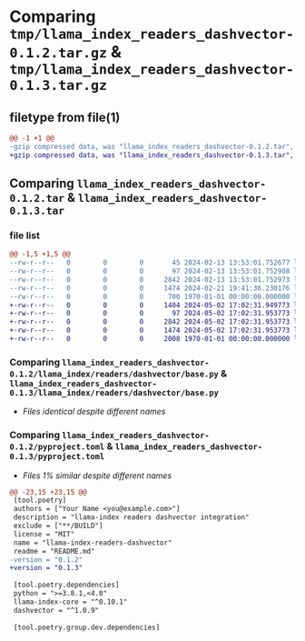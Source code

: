 # Comparing `tmp/llama_index_readers_dashvector-0.1.2.tar.gz` & `tmp/llama_index_readers_dashvector-0.1.3.tar.gz`

## filetype from file(1)

```diff
@@ -1 +1 @@
-gzip compressed data, was "llama_index_readers_dashvector-0.1.2.tar", max compression
+gzip compressed data, was "llama_index_readers_dashvector-0.1.3.tar", max compression
```

## Comparing `llama_index_readers_dashvector-0.1.2.tar` & `llama_index_readers_dashvector-0.1.3.tar`

### file list

```diff
@@ -1,5 +1,5 @@
--rw-r--r--   0        0        0       45 2024-02-13 13:53:01.752677 llama_index_readers_dashvector-0.1.2/README.md
--rw-r--r--   0        0        0       97 2024-02-13 13:53:01.752908 llama_index_readers_dashvector-0.1.2/llama_index/readers/dashvector/__init__.py
--rw-r--r--   0        0        0     2842 2024-02-13 13:53:01.752973 llama_index_readers_dashvector-0.1.2/llama_index/readers/dashvector/base.py
--rw-r--r--   0        0        0     1474 2024-02-21 19:41:36.230176 llama_index_readers_dashvector-0.1.2/pyproject.toml
--rw-r--r--   0        0        0      700 1970-01-01 00:00:00.000000 llama_index_readers_dashvector-0.1.2/PKG-INFO
+-rw-r--r--   0        0        0     1404 2024-05-02 17:02:31.949773 llama_index_readers_dashvector-0.1.3/README.md
+-rw-r--r--   0        0        0       97 2024-05-02 17:02:31.953773 llama_index_readers_dashvector-0.1.3/llama_index/readers/dashvector/__init__.py
+-rw-r--r--   0        0        0     2842 2024-05-02 17:02:31.953773 llama_index_readers_dashvector-0.1.3/llama_index/readers/dashvector/base.py
+-rw-r--r--   0        0        0     1474 2024-05-02 17:02:31.953773 llama_index_readers_dashvector-0.1.3/pyproject.toml
+-rw-r--r--   0        0        0     2008 1970-01-01 00:00:00.000000 llama_index_readers_dashvector-0.1.3/PKG-INFO
```

### Comparing `llama_index_readers_dashvector-0.1.2/llama_index/readers/dashvector/base.py` & `llama_index_readers_dashvector-0.1.3/llama_index/readers/dashvector/base.py`

 * *Files identical despite different names*

### Comparing `llama_index_readers_dashvector-0.1.2/pyproject.toml` & `llama_index_readers_dashvector-0.1.3/pyproject.toml`

 * *Files 1% similar despite different names*

```diff
@@ -23,15 +23,15 @@
 [tool.poetry]
 authors = ["Your Name <you@example.com>"]
 description = "llama-index readers dashvector integration"
 exclude = ["**/BUILD"]
 license = "MIT"
 name = "llama-index-readers-dashvector"
 readme = "README.md"
-version = "0.1.2"
+version = "0.1.3"
 
 [tool.poetry.dependencies]
 python = ">=3.8.1,<4.0"
 llama-index-core = "^0.10.1"
 dashvector = "^1.0.9"
 
 [tool.poetry.group.dev.dependencies]
```

